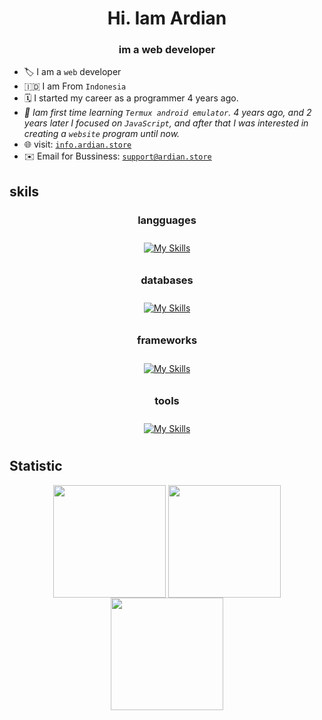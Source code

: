 <h1 align="center" style="font-weight: bold">Hi. Iam Ardian</h1>
<h3 align="center">im a web developer</h3>

- 🏷️ I am a `web` developer
- 🇮🇩 I am From `Indonesia`
- 🗓️ I started my career as a programmer 4 years ago.
- _📖 Iam first time learning `Termux android emulator`. 4 years ago, and 2 years later I focused on `JavaScript`, and after that I was interested in creating a `website` program until now._
- 🌐 visit: <a href="https://info.ardian.store">`info.ardian.store`</a>
- ✉️ Email for Bussiness: <a href="">`support@ardian.store`</a>

## skils

<div align="center">
     <h3>langguages</h3>
     <p align = "center">
          <a href="https://skillicons.dev">
               <img style="margin: 10px"src="https://skillicons.dev/icons?i=js,ts,sass,html,css&perline=8"alt="My Skills"/> 
          </a>
     </p>
</div>
<div align="center">
     <h3>databases</h3>
     <p align = "center">
          <a href="https://skillicons.dev">
               <img style="margin: 10px"src="https://skillicons.dev/icons?i=mongodb,mysql&perline=8"alt="My Skills"/> 
          </a>
     </p>
</div>
<div align="center">
     <h3>frameworks</h3>
     <p align = "center">
          <a href="https://skillicons.dev">
               <img style="margin: 10px"src="https://skillicons.dev/icons?i=tailwindcss,express,bootstrap&perline=8"alt="My Skills"/> 
          </a>
     </p>
</div>
<div align="center">
     <h3>tools</h3>
     <p align = "center">
          <a href="https://skillicons.dev">
               <img style="margin: 10px"src="https://skillicons.dev/icons?i=npm,git,vscode,yarn&perline=8"alt="My Skills"/> 
          </a>
     </p>
</div>

## Statistic

<div align="center">
    <img align="center" src="http://github-profile-summary-cards.vercel.app/api/cards/most-commit-language?username=APdev93&theme=dark" height="180em" />
    <img align="center" src="http://github-profile-summary-cards.vercel.app/api/cards/repos-per-language?username=APdev93&theme=dark" height="180em" />
     <img align="center" height="180em" src="https://github-readme-stats.vercel.app/api/top-langs/?username=APdev93&layout=compact&theme=dark"/>
</div>
